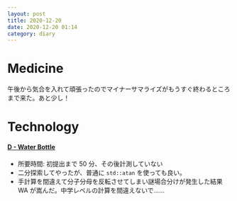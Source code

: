 ```yaml
---
layout: post
title: 2020-12-20
date: 2020-12-20 01:14
category: diary
---
```


# Medicine

午後から気合を入れて頑張ったのでマイナーサマライズがもうすぐ終わるところまで来た。あと少し！

# Technology

#### [D - Water Bottle](https://atcoder.jp/contests/abc144/tasks/abc144_d)

-   所要時間: 初提出まで 50 分、その後計測していない
-   二分探索してやったが、普通に `std::atan` を使っても良い。
-   手計算を間違えて分子分母を反転させてしまい謎場合分けが発生した結果 WA が嵩んだ。中学レベルの計算を間違えないで……
